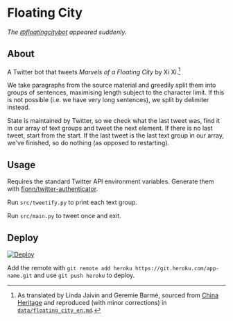 # Floating City

_The [@floatingcitybot](https://twitter.com/floatingcitybot) appeared suddenly._

## About

A Twitter bot that tweets _Marvels of a Floating City_ by Xi Xi.[^1]

[^1]: As translated by Linda Jaivin and Geremie Barmé, sourced from [China Heritage](https://chinaheritage.net/journal/the-floating-city-%E6%B5%AE%E5%9F%8E/) and reproduced (with minor corrections) in [`data/floating_city_en.md`](data/floating_city_en.md).

We take paragraphs from the source material and greedily split them into groups of sentences, maximising length subject to the character limit. If this is not possible (i.e. we have very long sentences), we split by delimiter instead.

State is maintained by Twitter, so we check what the last tweet was, find it in our array of text groups and tweet the next element. If there is no last tweet, start from the start. If the last tweet is the last text group in our array, we've finished, so do nothing (as opposed to restarting).

## Usage

Requires the standard Twitter API environment variables. Generate them with [fionn/twitter-authenticator](https://github.com/fionn/twitter-authenticator).

Run `src/tweetify.py` to print each text group.

Run `src/main.py` to tweet once and exit.

## Deploy

[![Deploy](https://www.herokucdn.com/deploy/button.svg)](https://heroku.com/deploy?template=https://github.com/fionn/floating-city)

Add the remote with `git remote add heroku https://git.heroku.com/app-name.git` and use `git push heroku` to deploy.
